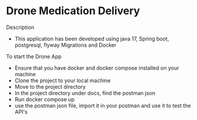 # Drone Medication Delivery

Description
- This application has been developed using java 17, Spring boot, postgresql, flyway Migrations and Docker

To start the Drone App
- Ensure that you have docker and docker compose installed on your machine
- Clone the project to your local machine
- Move to the project directory
- In the project directory under docs, find the postman json
- Run docker compose up
- use the postman json file, import it in your postman and use it to test the API's
